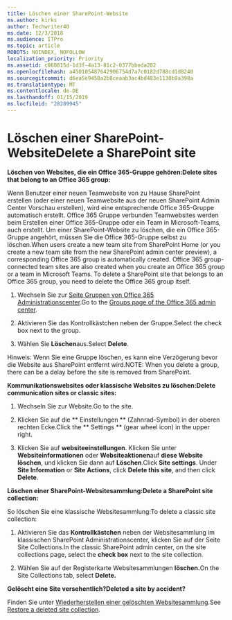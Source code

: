 ```yaml
---
title: Löschen einer SharePoint-Website
ms.author: kirks
author: Techwriter40
ms.date: 12/3/2018
ms.audience: ITPro
ms.topic: article
ROBOTS: NOINDEX, NOFOLLOW
localization_priority: Priority
ms.assetid: c060815d-1d3f-4a13-81c2-0377bbeda202
ms.openlocfilehash: a450105487642906754d7a7c0182d788cd1d8240
ms.sourcegitcommit: d6ea5e9458a2b8ceaab3ac4bd483e1130b9a398a
ms.translationtype: MT
ms.contentlocale: de-DE
ms.lasthandoff: 01/15/2019
ms.locfileid: "28289945"
---
```

# <a name="delete-a-sharepoint-site"></a><span data-ttu-id="8e933-102">Löschen einer SharePoint-Website</span><span class="sxs-lookup"><span data-stu-id="8e933-102">Delete a SharePoint site</span></span>

 <span data-ttu-id="8e933-103">**Löschen von Websites, die ein Office 365-Gruppe gehören:**</span><span class="sxs-lookup"><span data-stu-id="8e933-103">**Delete sites that belong to an Office 365 group:**</span></span>
  
<span data-ttu-id="8e933-p101">Wenn Benutzer einer neuen Teamwebsite von zu Hause SharePoint erstellen (oder einer neuen Teamwebsite aus der neuen SharePoint Admin Center Vorschau erstellen), wird eine entsprechende Office 365-Gruppe automatisch erstellt. Office 365 Gruppe verbunden Teamwebsites werden beim Erstellen einer Office 365-Gruppe oder ein Team in Microsoft-Teams, auch erstellt. Um einer SharePoint-Website zu löschen, die ein Office 365-Gruppe angehört, müssen Sie die Office 365-Gruppe selbst zu löschen.</span><span class="sxs-lookup"><span data-stu-id="8e933-p101">When users create a new team site from SharePoint Home (or you create a new team site from the new SharePoint admin center preview), a corresponding Office 365 group is automatically created. Office 365 group-connected team sites are also created when you create an Office 365 group or a team in Microsoft Teams. To delete a SharePoint site that belongs to an Office 365 group, you need to delete the Office 365 group itself.</span></span> 
  
1. <span data-ttu-id="8e933-107">Wechseln Sie zur [Seite Gruppen von Office 365 Administrationscenter](https://portal.office.com/adminportal/home#/groups).</span><span class="sxs-lookup"><span data-stu-id="8e933-107">Go to the [Groups page of the Office 365 admin center](https://portal.office.com/adminportal/home#/groups).</span></span>
  
2. <span data-ttu-id="8e933-108">Aktivieren Sie das Kontrollkästchen neben der Gruppe.</span><span class="sxs-lookup"><span data-stu-id="8e933-108">Select the check box next to the group.</span></span>
  
3. <span data-ttu-id="8e933-109">Wählen Sie **Löschen**aus.</span><span class="sxs-lookup"><span data-stu-id="8e933-109">Select **Delete**.</span></span> 
  
<span data-ttu-id="8e933-110">Hinweis: Wenn Sie eine Gruppe löschen, es kann eine Verzögerung bevor die Website aus SharePoint entfernt wird.</span><span class="sxs-lookup"><span data-stu-id="8e933-110">NOTE: When you delete a group, there can be a delay before the site is removed from SharePoint.</span></span>
  
 <span data-ttu-id="8e933-111">**Kommunikationswebsites oder klassische Websites zu löschen:**</span><span class="sxs-lookup"><span data-stu-id="8e933-111">**Delete communication sites or classic sites:**</span></span>
  
1. <span data-ttu-id="8e933-112">Wechseln Sie zur Website.</span><span class="sxs-lookup"><span data-stu-id="8e933-112">Go to the site.</span></span>
  
2. <span data-ttu-id="8e933-113">Klicken Sie auf die \*\* Einstellungen \*\* (Zahnrad-Symbol) in der oberen rechten Ecke.</span><span class="sxs-lookup"><span data-stu-id="8e933-113">Click the \*\* Settings \*\* (gear wheel icon) in the upper right.</span></span> 
  
3. <span data-ttu-id="8e933-p102">Klicken Sie auf **websiteeinstellungen**. Klicken Sie unter **Websiteinformationen** oder **Websiteaktionen**auf **diese Website löschen**, und klicken Sie dann auf **Löschen**.</span><span class="sxs-lookup"><span data-stu-id="8e933-p102">Click **Site settings**. Under **Site Information** or **Site Actions**, click **Delete this site**, and then click **Delete**.</span></span> 
  
 <span data-ttu-id="8e933-116">**Löschen einer SharePoint-Websitesammlung:**</span><span class="sxs-lookup"><span data-stu-id="8e933-116">**Delete a SharePoint site collection:**</span></span>
  
<span data-ttu-id="8e933-117">So löschen Sie eine klassische Websitesammlung:</span><span class="sxs-lookup"><span data-stu-id="8e933-117">To delete a classic site collection:</span></span>
  
1. <span data-ttu-id="8e933-118">Aktivieren Sie das **Kontrollkästchen** neben der Websitesammlung im klassischen SharePoint Administrationscenter, klicken Sie auf der Seite Site Collections.</span><span class="sxs-lookup"><span data-stu-id="8e933-118">In the classic SharePoint admin center, on the site collections page, select the **check box** next to the site collection.</span></span> 
  
2. <span data-ttu-id="8e933-119">Wählen Sie auf der Registerkarte Websitesammlungen **löschen.**</span><span class="sxs-lookup"><span data-stu-id="8e933-119">On the Site Collections tab, select **Delete.**</span></span>
  
 <span data-ttu-id="8e933-120">**Gelöscht eine Site versehentlich?**</span><span class="sxs-lookup"><span data-stu-id="8e933-120">**Deleted a site by accident?**</span></span>
  
<span data-ttu-id="8e933-121">Finden Sie unter [Wiederherstellen einer gelöschten Websitesammlung](https://go.microsoft.com/fwlink/?linkid=867660).</span><span class="sxs-lookup"><span data-stu-id="8e933-121">See [Restore a deleted site collection](https://go.microsoft.com/fwlink/?linkid=867660).</span></span>
  

